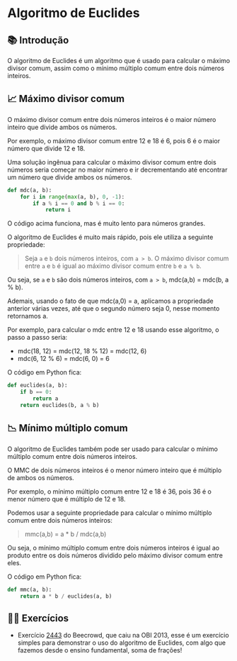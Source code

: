 # Algoritmo de Euclides

## 📚 Introdução

O algoritmo de Euclides é um algoritmo que é usado para calcular o máximo divisor comum, assim como o mínimo múltiplo comum entre dois números inteiros.

## 📈 Máximo divisor comum

O máximo divisor comum entre dois números inteiros é o maior número inteiro que divide ambos os números.

Por exemplo, o máximo divisor comum entre 12 e 18 é 6, pois 6 é o maior número que divide 12 e 18.

Uma solução ingênua para calcular o máximo divisor comum entre dois números seria começar no maior número e ir decrementando até encontrar um número que divide ambos os números.

```py
def mdc(a, b):
    for i in range(max(a, b), 0, -1):
        if a % i == 0 and b % i == 0:
            return i
```

O código acima funciona, mas é muito lento para números grandes.

O algoritmo de Euclides é muito mais rápido, pois ele utiliza a seguinte propriedade:

> Seja `a` e `b` dois números inteiros, com `a > b`. O máximo divisor comum entre `a` e `b` é igual ao máximo divisor comum entre `b` e `a % b`.

Ou seja, se `a` e `b` são dois números inteiros, com `a > b`, mdc(a,b) = mdc(b, a % b).

Ademais, usando o fato de que mdc(a,0) = a, aplicamos a propriedade anterior várias vezes, até que o segundo número seja 0, nesse momento retornamos a.

Por exemplo, para calcular o mdc entre 12 e 18 usando esse algoritmo, o passo a passo seria:

- mdc(18, 12) = mdc(12, 18 % 12) = mdc(12, 6)
- mdc(6, 12 % 6) = mdc(6, 0) = 6

O código em Python fica:

```py
def euclides(a, b):
    if b == 0:
        return a
    return euclides(b, a % b)
```

## 📉 Mínimo múltiplo comum

O algoritmo de Euclides também pode ser usado para calcular o mínimo múltiplo comum entre dois números inteiros.

O MMC de dois números inteiros é o menor número inteiro que é múltiplo de ambos os números.

Por exemplo, o mínimo múltiplo comum entre 12 e 18 é 36, pois 36 é o menor número que é múltiplo de 12 e 18.

Podemos usar a seguinte propriedade para calcular o mínimo múltiplo comum entre dois números inteiros:

> mmc(a,b) = a * b / mdc(a,b)

Ou seja, o mínimo múltiplo comum entre dois números inteiros é igual ao produto entre os dois números dividido pelo máximo divisor comum entre eles.

O código em Python fica:

```py
def mmc(a, b):
    return a * b / euclides(a, b)
```

## 🧑‍🏫 Exercícios

- Exercício [2443](https://www.beecrowd.com.br/judge/pt/problems/view/2443) do Beecrowd, que caiu na OBI 2013, esse é um exercício simples para demonstrar o uso do algoritmo de Euclides, com algo que fazemos desde o ensino fundamental, soma de frações!
